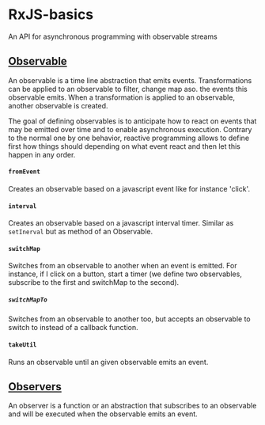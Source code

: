 # RxJS-basics
An API for asynchronous programming with observable streams

## [Observable](http://reactivex.io/documentation/observable.html)
An observable is a time line abstraction that emits events.
Transformations can be applied to an observable to filter, change map aso. the events this observable emits.
When a transformation is applied to an observable, another observable is created.

The goal of defining observables is to anticipate how to react on events that may be emitted over time and to enable asynchronous execution.
Contrary to the normal one by one behavior, reactive programming allows to define first how things should depending on what event react and then let this happen in any order.

#### `fromEvent`
Creates an observable based on a javascript event like for instance 'click'.

#### `interval`
Creates an observable based on a javascript interval timer. Similar as `setInerval` but as method of an Observable.

#### `switchMap`
Switches from an observable to another when an event is emitted. For instance, if I click on a button, start a timer (we define two observables, subscribe to the first and switchMap to the second).

##### `switchMapTo`
Switches from an observable to another too, but accepts an observable to switch to instead of a callback function.

#### `takeUtil`
Runs an observable until an given observable emits an event.

## [Observers](http://www.introtorx.com/Content/v1.0.10621.0/02_KeyTypes.html#IObserver)
An observer is a function or an abstraction that subscribes to an observable and will be executed when the observable emits an event.
